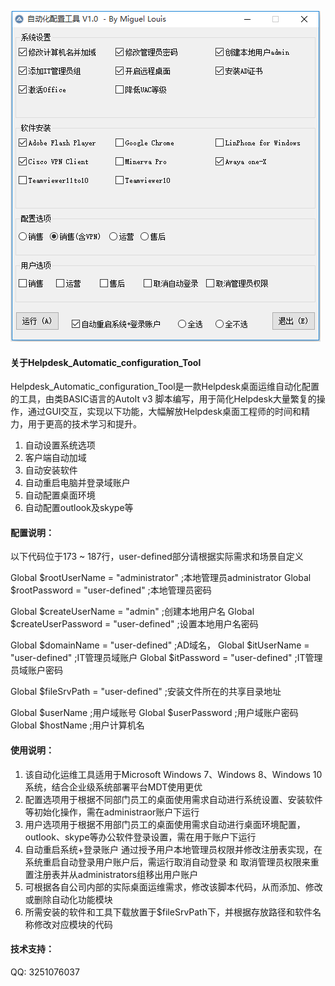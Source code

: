 
![](./Helpdesk_Automatic_configuration_Tool.png)

#### 关于Helpdesk_Automatic_configuration_Tool

Helpdesk_Automatic_configuration_Tool是一款Helpdesk桌面运维自动化配置的工具，由类BASIC语言的AutoIt v3 脚本编写，用于简化Helpdesk大量繁复的操作，通过GUI交互，实现以下功能，大幅解放Helpdesk桌面工程师的时间和精力，用于更高的技术学习和提升。
1. 自动设置系统选项
2. 客户端自动加域
3. 自动安装软件
4. 自动重启电脑并登录域账户
5. 自动配置桌面环境
6. 自动配置outlook及skype等

#### 配置说明：

以下代码位于173 ~ 187行，user-defined部分请根据实际需求和场景自定义

Global $rootUserName = "administrator" ;本地管理员administrator
Global $rootPassword = "user-defined"  ;本地管理员密码

Global $createUserName = "admin"  ;创建本地用户名
Global $createUserPassword = "user-defined" ;设置本地用户名密码

Global $domainName = "user-defined" ;AD域名，
Global $itUserName = "user-defined" ;IT管理员域账户
Global $itPassword = "user-defined" ;IT管理员域账户密码

Global $fileSrvPath = "user-defined" ;安装文件所在的共享目录地址

Global $userName	 ;用户域账号
Global $userPassword ;用户域账户密码
Global $hostName     ;用户计算机名

#### 使用说明：

1. 该自动化运维工具适用于Microsoft Windows 7、Windows 8、Windows 10系统，结合企业级系统部署平台MDT使用更优
2. 配置选项用于根据不同部门员工的桌面使用需求自动进行系统设置、安装软件等初始化操作，需在administraor账户下运行
3. 用户选项用于根据不用部门员工的桌面使用需求自动进行桌面环境配置，outlook、skype等办公软件登录设置，需在用于账户下运行
4. 自动重启系统+登录账户 通过授予用户本地管理员权限并修改注册表实现，在系统重启自动登录用户账户后，需运行取消自动登录 和 取消管理员权限来重置注册表并从administrators组移出用户账户
5. 可根据各自公司内部的实际桌面运维需求，修改该脚本代码，从而添加、修改或删除自动化功能模块
6. 所需安装的软件和工具下载放置于$fileSrvPath下，并根据存放路径和软件名称修改对应模块的代码

#### 技术支持：

QQ: 3251076037